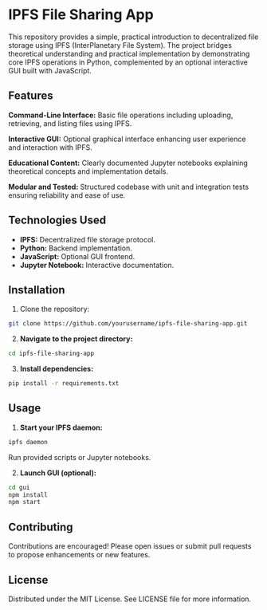 # IPFS File Sharing App

This repository provides a simple, practical introduction to decentralized file storage using IPFS (InterPlanetary File System). The project bridges theoretical understanding and practical implementation by demonstrating core IPFS operations in Python, complemented by an optional interactive GUI built with JavaScript.


## Features

**Command-Line Interface:** Basic file operations including uploading, retrieving, and listing files using IPFS.

**Interactive GUI:** Optional graphical interface enhancing user experience and interaction with IPFS.

**Educational Content:** Clearly documented Jupyter notebooks explaining theoretical concepts and implementation details.

**Modular and Tested:** Structured codebase with unit and integration tests ensuring reliability and ease of use.



## Technologies Used

- **IPFS:** Decentralized file storage protocol.
- **Python:** Backend implementation.
- **JavaScript:** Optional GUI frontend.
- **Jupyter Notebook:** Interactive documentation.


## Installation

1. Clone the repository:

```bash
git clone https://github.com/yourusername/ipfs-file-sharing-app.git
```


2. **Navigate to the project directory:**

```bash
cd ipfs-file-sharing-app
```


3. **Install dependencies:**

```bash
pip install -r requirements.txt
```


## Usage


1. **Start your IPFS daemon:**

```bash
ipfs daemon
```

Run provided scripts or Jupyter notebooks.

2. **Launch GUI (optional):**

```bash
cd gui
npm install
npm start
```

## Contributing

Contributions are encouraged! Please open issues or submit pull requests to propose enhancements or new features.

## License

Distributed under the MIT License. See LICENSE file for more information.

